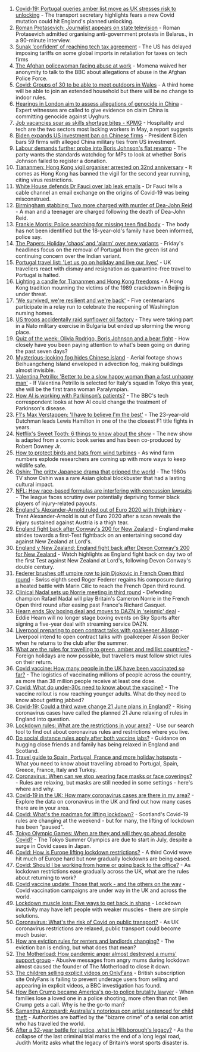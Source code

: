 1. [Covid-19: Portugal queries amber list move as UK stresses risk to unlocking](https://www.bbc.co.uk/news/uk-57353048) - The transport secretary highlights fears a new Covid mutation could hit England's planned unlocking.
2. [Roman Protasevich: Journalist appears on state television](https://www.bbc.co.uk/news/world-europe-57353413) - Roman Protasevich admitted organising anti-government protests in Belarus., in a 90-minute interview.
3. [Sunak ‘confident’ of reaching tech tax agreement](https://www.bbc.co.uk/news/business-57349803) - The US has delayed imposing tariffs on some global imports in retaliation for taxes on tech firms
4. [The Afghan policewoman facing abuse at work](https://www.bbc.co.uk/news/world-asia-57343435) - Momena waived her anonymity to talk to the BBC about allegations of abuse in the Afghan Police Force.
5. [Covid: Groups of 30 to be able to meet outdoors in Wales](https://www.bbc.co.uk/news/uk-wales-57346925) - A third home will be able to join an extended household but there will be no change to indoor rules.
6. [Hearings in London aim to assess allegations of genocide in China](https://www.bbc.co.uk/news/uk-57318564) - Expert witnesses are called to give evidence on claim China is committing genocide against Uyghurs.
7. [Job vacancies soar as skills shortage bites - KPMG](https://www.bbc.co.uk/news/business-57349802) - Hospitality and tech are the two sectors most lacking workers in May, a report suggests
8. [Biden expands US investment ban on Chinese firms](https://www.bbc.co.uk/news/business-57334265) - President Biden bars 59 firms with alleged China military ties from US investment.
9. [Labour demands further probe into Boris Johnson's flat revamp](https://www.bbc.co.uk/news/uk-politics-57346640) - The party wants the standards watchdog for MPs to look at whether Boris Johnson failed to register a donation.
10. [Tiananmen: Hong Kong vigil organiser arrested on 32nd anniversary](https://www.bbc.co.uk/news/world-asia-57353803) - It comes as Hong Kong has banned the vigil for the second year running, citing virus restrictions.
11. [White House defends Dr Fauci over lab leak emails](https://www.bbc.co.uk/news/world-us-canada-57352992) - Dr Fauci tells a cable channel an email exchange on the origins of Covid-19 was being misconstrued.
12. [Birmingham stabbing: Two more charged with murder of Dea-John Reid](https://www.bbc.co.uk/news/uk-england-birmingham-57348713) - A man and a teenager are charged following the death of Dea-John Reid.
13. [Frankie Morris: Police searching for missing teen find body](https://www.bbc.co.uk/news/uk-wales-57352965) - The body has not been identified but the 18-year-old's family have been informed, police say.
14. [The Papers: Holiday 'chaos' and 'alarm' over new variants](https://www.bbc.co.uk/news/blogs-the-papers-57353032) - Friday's headlines focus on the removal of Portugal from the green list and continuing concern over the Indian variant.
15. [Portugal travel list: 'Let us go on holiday and live our lives'](https://www.bbc.co.uk/news/uk-57351808) - UK travellers react with dismay and resignation as quarantine-free travel to Portugal is halted.
16. [Lighting a candle for Tiananmen and Hong Kong freedoms](https://www.bbc.co.uk/news/world-asia-china-57314397) - A Hong Kong tradition mourning the victims of the 1989 crackdown in Beijing is under threat.
17. ['We survived, we're resilient and we're back'](https://www.bbc.co.uk/news/world-us-canada-57337295) - Five centenarians participate in a relay run to celebrate the reopening of Washington nursing homes.
18. [US troops accidentally raid sunflower oil factory](https://www.bbc.co.uk/news/world-57351158) - They were taking part in a Nato military exercise in Bulgaria but ended up storming the wrong place.
19. [Quiz of the week: Olivia Rodrigo, Boris Johnson and a bear fight](https://www.bbc.co.uk/news/world-57341232) - How closely have you been paying attention to what's been going on during the past seven days?
20. [Mysterious-looking fog hides Chinese island](https://www.bbc.co.uk/news/world-asia-china-57350945) - Aerial footage shows Beihuangcheng Island enveloped in advection fog, making buildings almost invisible.
21. [Valentina Petrillo: 'Better to be a slow happy woman than a fast unhappy man'](https://www.bbc.co.uk/news/stories-57338207) - If Valentina Petrillo is selected for Italy's squad in Tokyo this year, she will be the first trans woman Paralympian.
22. [How AI is working with Parkinson’s patients?](https://www.bbc.co.uk/news/technology-57342760) - The BBC's tech correspondent looks at how AI could change the treatment of Parkinson's disease.
23. [F1's Max Verstappen: 'I have to believe I'm the best'](https://www.bbc.co.uk/news/newsbeat-57346850) - The 23-year-old Dutchman leads Lewis Hamilton in one of the the closest F1 title fights in years.
24. [Netflix's Sweet Tooth: 6 things to know about the show](https://www.bbc.co.uk/news/entertainment-arts-56668478) - The new show is adapted from a comic book series and has been co-produced by Robert Downey Jr.
25. [How to protect birds and bats from wind turbines](https://www.bbc.co.uk/news/business-57176807) - As wind farm numbers explode researchers are coming up with more ways to keep wildlife safe.
26. [Oshin: The gritty Japanese drama that gripped the world](https://www.bbc.co.uk/news/world-asia-57005333) - The 1980s TV show Oshin was a rare Asian global blockbuster that had a lasting cultural impact.
27. [NFL: How race-based formulas are interfering with concussion lawsuits](https://www.bbc.co.uk/news/world-us-canada-57337296) - The league faces scrutiny over potentially depriving former black players of injury-related payouts.
28. [England's Alexander-Arnold ruled out of Euro 2020 with thigh injury](https://www.bbc.co.uk/sport/football/57351839) - Trent Alexander-Arnold is out of Euro 2020 after a scan reveals the injury sustained against Austria is a thigh tear.
29. [England fight back after Conway's 200 for New Zealand](https://www.bbc.co.uk/sport/cricket/57350116) - England make strides towards a first-Test fightback on an entertaining second day against New Zealand at Lord's.
30. [England v New Zealand: England fight back after Devon Conway's 200 for New Zealand](https://www.bbc.co.uk/sport/av/cricket/57352214) - Watch highlights as England fight back on day two of the first Test against New Zealand at Lord's, following Devon Conway's double century.
31. [Federer brushes off umpire row to join Djokovic in French Open third round](https://www.bbc.co.uk/sport/tennis/57350030) - Swiss eighth seed Roger Federer regains his composure during a heated battle with Marin Cilic to reach the French Open third round.
32. [Clinical Nadal sets up Norrie meeting in third round](https://www.bbc.co.uk/sport/tennis/57344304) - Defending champion Rafael Nadal will play Britain's Cameron Norrie in the French Open third round after easing past France's Richard Gasquet.
33. [Hearn ends Sky boxing deal and moves to DAZN in 'seismic' deal](https://www.bbc.co.uk/sport/boxing/57336020) - Eddie Hearn will no longer stage boxing events on Sky Sports after signing a five-year deal with streaming service DAZN.
34. [Liverpool preparing to open contract talks with goalkeeper Alisson](https://www.bbc.co.uk/sport/football/57350276) - Liverpool intend to open contract talks with goalkeeper Alisson Becker when he returns to the club after the summer.
35. [What are the rules for travelling to green, amber and red list countries?](https://www.bbc.co.uk/news/explainers-52544307) - Foreign holidays are now possible, but travellers must follow strict rules on their return.
36. [Covid vaccine: How many people in the UK have been vaccinated so far?](https://www.bbc.co.uk/news/health-55274833) - The logistics of vaccinating millions of people across the country, as more than 38 million people receive at least one dose.
37. [Covid: What do under-30s need to know about the vaccine?](https://www.bbc.co.uk/news/health-57273875) - The vaccine rollout is now reaching younger adults. What do they need to know about getting jabbed?
38. [Covid-19: Could a third wave change 21 June plans in England?](https://www.bbc.co.uk/news/health-57328469) - Rising coronavirus cases have called the planned 21 June relaxing of rules in England into question.
39. [Lockdown rules: What are the restrictions in your area?](https://www.bbc.co.uk/news/uk-54373904) - Use our search tool to find out about coronavirus rules and restrictions where you live.
40. [Do social distance rules apply after both vaccine jabs?](https://www.bbc.co.uk/news/uk-51506729) - Guidance on hugging close friends and family has being relaxed in England and Scotland.
41. [Travel guide to Spain, Portugal, France and more holiday hotspots](https://www.bbc.co.uk/news/explainers-56997931) - What you need to know about travelling abroad to Portugal, Spain, Greece, France, Italy and Turkey.
42. [Coronavirus: When can we stop wearing face masks or face coverings?](https://www.bbc.co.uk/news/health-51205344) - Rules are relaxing, but masks are still needed in some settings - here's where and why.
43. [Covid-19 in the UK: How many coronavirus cases are there in my area?](https://www.bbc.co.uk/news/uk-51768274) - Explore the data on coronavirus in the UK and find out how many cases there are in your area.
44. [Covid: What's the roadmap for lifting lockdown?](https://www.bbc.co.uk/news/explainers-52530518) - Scotland's Covid-19 rules are changing at the weekend - but for many, the lifting of lockdown has been "paused".
45. [Tokyo Olympic Games: When are they and will they go ahead despite Covid?](https://www.bbc.co.uk/news/world-asia-57240044) - The Tokyo Summer Olympics are due to start in July, despite a surge in Covid cases in Japan.
46. [Covid: How is Europe lifting lockdown restrictions?](https://www.bbc.co.uk/news/explainers-53640249) - A third Covid wave hit much of Europe hard but now gradually lockdowns are being eased.
47. [Covid: Should I be working from home or going back to the office?](https://www.bbc.co.uk/news/business-52567567) - As lockdown restrictions ease gradually across the UK, what are the rules about returning to work?
48. [Covid vaccine update: Those that work - and the others on the way](https://www.bbc.co.uk/news/health-51665497) - Covid vaccination campaigns are under way in the UK and across the world.
49. [Lockdown muscle loss: Five ways to get back in shape](https://www.bbc.co.uk/news/uk-56887390) - Lockdown inactivity may have left people with weaker muscles - there are simple solutions.
50. [Coronavirus: What's the risk of Covid on public transport?](https://www.bbc.co.uk/news/health-51736185) - As UK coronavirus restrictions are relaxed, public transport could become much busier.
51. [How are eviction rules for renters and landlords changing?](https://www.bbc.co.uk/news/explainers-53860154) - The eviction ban is ending, but what does that mean?
52. [The Motherload: How pandemic anger almost destroyed a mums' support group](https://www.bbc.co.uk/news/stories-57285368) - Abusive messages from angry mums during lockdown almost caused the founder of The Motherload to close it down.
53. [The children selling explicit videos on OnlyFans](https://www.bbc.co.uk/news/uk-57255983) - British subscription site OnlyFans is failing to prevent underage users from selling and appearing in explicit videos, a BBC investigation has found.
54. [How Ben Crump became America's go-to police brutality lawyer](https://www.bbc.co.uk/news/world-us-canada-57038162) - When families lose a loved one in a police shooting, more often than not Ben Crump gets a call. Why is he the go-to man?
55. [Samantha Azzopardi: Australia's notorious con artist sentenced for child theft](https://www.bbc.co.uk/news/world-australia-57284621) - Authorities are baffled by the "bizarre crime" of a serial con artist who has travelled the world.
56. [After a 32-year battle for justice, what is Hillsborough's legacy?](https://www.bbc.co.uk/news/uk-57281398) - As the collapse of the last criminal trial marks the end of a long legal road, Judith Moritz asks what the legacy of Britain’s worst sports disaster is.
